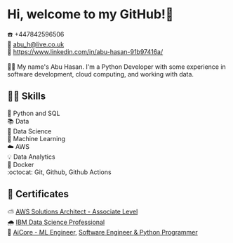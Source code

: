 <!--
### Hi there 👋

**abuhasan12/abuhasan12** is a ✨ _special_ ✨ repository because its `README.md` (this file) appears on your GitHub profile.

Here are some ideas to get you started:

- 🔭 I’m currently working on ...
- 🌱 I’m currently learning ...
- 👯 I’m looking to collaborate on ...
- 🤔 I’m looking for help with ...
- 💬 Ask me about ...
- 📫 How to reach me: ...
- 😄 Pronouns: ...
- ⚡ Fun fact: ...
-->

# Hi, welcome to my GitHub!👋
:phone: +447842596506<br>
:email: abu_h@live.co.uk<br>
:link: https://www.linkedin.com/in/abu-hasan-91b97416a/<br>
<br>
:office_worker: My name's Abu Hasan. I'm a Python Developer with some experience in software development, cloud computing, and working with data.<br>

## :man_juggling: Skills
:pencil: Python and SQL<br>
:books: Data<br>
:microscope: Data Science<br>
:brain: Machine Learning<br>
:cloud: AWS<br>
:bulb: Data Analytics<br>
:whale2: Docker<br>
:octocat: Git, Github, Github Actions

## :scroll: Certificates
:partly_sunny: [AWS Solutions Architect - Associate Level](https://www.credly.com/badges/9981152a-4ba7-4c85-9385-c11673720af6/public_url)<br>
:cloud_with_rain: [IBM Data Science Professional](https://www.credly.com/badges/ef1ed65a-b33b-44e8-8979-550170480e39/public_url)<br>
:large_orange_diamond: [AiCore - ML Engineer,](https://main.d2c7cn1vjrjdui.amplifyapp.com/2/4d8b1cbd-af76-48ec-9d23-d92bab966e9f-5aa131af-d336-429f-91e7-1ee0f60ad88e) [Software Engineer ](https://main.d2c7cn1vjrjdui.amplifyapp.com/2/4d8b1cbd-af76-48ec-9d23-d92bab966e9f-4781f4cc-2a3a-420c-adb6-271ba141bf8a) [& Python Programmer](https://main.d2c7cn1vjrjdui.amplifyapp.com/2/4d8b1cbd-af76-48ec-9d23-d92bab966e9f-eb41cda2-b22b-4f88-a53b-a5d60a6b32d4)
